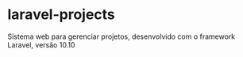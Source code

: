 # laravel-projects
Sistema web para gerenciar projetos, desenvolvido com o framework Laravel, versão 10.10
